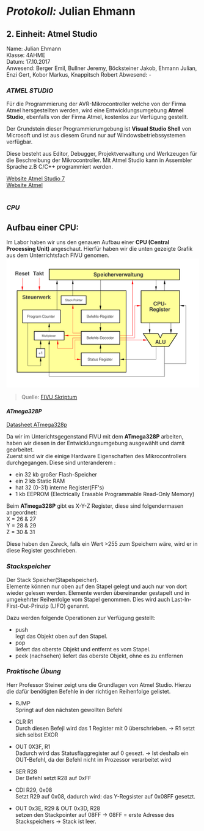 # *Protokoll:* Julian Ehmann  

## **2. Einheit: Atmel Studio**  
 Name: Julian Ehmann  
 Klasse: 4AHME  
 Datum: 17.10.2017  
 Anwesend: Berger Emil, Bullner Jeremy, Böcksteiner Jakob, Ehmann Julian, Enzi Gert, Kobor Markus, Knappitsch Robert
 Abwesend: -
 
### *ATMEL STUDIO*  
Für die Programmierung der AVR-Mikrocontroller welche von der Firma Atmel hersgestellten werden, wird eine Entwicklungsumgebung **Atmel Studio**, ebenfalls von der Firma Atmel, kostenlos zur Verfügung gestellt.  

Der Grundstein dieser Programmierumgebung ist **Visual Studio Shell** von Microsoft und ist aus diesem Grund nur auf Windowsbetriebssystemen verfügbar.  

Diese besteht aus Editor, Debugger, Projektverwaltung und Werkzeugen für die Beschreibung der Mikrocontroller. Mit Atmel Studio
kann in Assembler Sprache z.B C/C++ programmiert werden.  

[Website Atmel Studio 7](http://www.atmel.com/microsite/atmel-studio/)  
[Website Atmel](http://www.atmel.com)  
 
 ### *CPU*  
 ## Aufbau einer CPU:  
 Im Labor haben wir uns den genauen Aufbau einer **CPU (Central Processing Unit)** angeschaut. Hierfür haben wir die unten gezeigte Grafik aus dem Unterrichtsfach FIVU genomen. 
  ![CPU](/ehmjum14/cpu_svg.svg)  
  > Quelle: [FIVU Skriptum](https://lms.at/dotlrn/classes/informatik/610437.4AHME_FIVU.17_18/xolrn/EC743ABCF7AB5.symlink?resource_id=0-237409759&m=view#188315330)
 

#### *ATmega328P* 
[Datasheet ATmega328p](http://www.atmel.com/Images/Atmel-42735-8-bit-AVR-Microcontroller-ATmega328-328P_Datasheet.pdf)  

Da wir im Unterichtsgegenstand FIVU mit dem **ATmega328P** arbeiten, haben wir diesen in der Entwicklungsumgebung ausgewählt und damit gearbeitet.  
Zuerst sind wir die einige Hardware Eigenschaften des Mikrocontrollers durchgegangen. Diese sind unteranderem :  
* ein 32 kb großer Flash-Speicher
* ein 2 kb Static RAM 
* hat 32 (0-31) interne Register(FF's)
* 1 kb EEPROM (Electrically Erasable Programmable Read-Only Memory)

Beim **ATmega328P** gibt es X-Y-Z Register, diese sind folgendermasen angeordnet:  
X = 26 & 27  
Y = 28 & 29  
Z = 30 & 31  

Diese haben den Zweck, falls ein Wert >255 zum Speichern wäre, wird er in diese Register geschrieben.  

### *Stackspeicher*  

Der Stack Speicher(Stapelspeicher).  
Elemente können nur oben auf den Stapel gelegt und auch nur von dort wieder gelesen werden. Elemente werden übereinander gestapelt und in umgekehrter Reihenfolge vom Stapel genommen. Dies wird auch Last-In-First-Out-Prinzip (LIFO) genannt.

Dazu werden folgende Operationen zur Verfügung gestellt:

* push  
  legt das Objekt oben auf den Stapel.
* pop  
  liefert das oberste Objekt und entfernt es vom Stapel. 
* peek (nachsehen)
  liefert das oberste Objekt, ohne es zu entfernen 


### *Praktische Übung*  

Herr Professor Steiner zeigt uns die Grundlagen von Atmel Studio. Hierzu die dafür benötigten Befehle in der richtigen Reihenfolge gelistet.

* RJMP  
Springt auf den nächsten gewollten Befehl  

* CLR R1  
Durch diesen Befejl wird das 1 Register mit 0 überschrieben. -> R1 setzt sich selbst EXOR  

* OUT 0X3F, R1  
Dadurch wird das Statusflaggregister auf 0 gesezt. -> Ist deshalb ein OUT-Befehl, da der Befehl nicht im Prozessor verarbeitet wird  

* SER R28  
Der Befehl setzt R28 auf 0xFF

* CDI R29, 0x08  
Setzt R29 auf 0x08, dadurch wird: das Y-Regsister auf 0x08FF gesetzt.

* OUT 0x3E, R29 & OUT 0x3D, R28  
setzen den Stackpointer auf 08FF -> 08FF = erste Adresse des Stackspeichers -> Stack ist leer.

